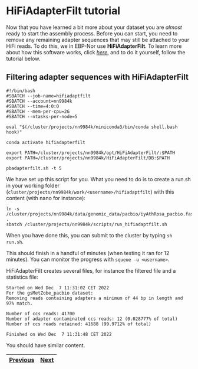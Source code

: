 # HiFiAdapterFilt tutorial

Now that you have learned a bit more about your dataset you are *almost* ready to start the assembly process. Before you can start, you need to remove any remaining adapter sequences that may still be attached to your HiFi reads. To do this, we in EBP-Nor use **HiFiAdapterFilt**. To learn more about how this software works, click [*here*](https://github.com/sheinasim/HiFiAdapterFilt), and to do it yourself, follow the tutorial below.

## Filtering adapter sequences with HiFiAdapterFilt

```
#!/bin/bash
#SBATCH --job-name=hifiadaptfilt
#SBATCH --account=nn9984k
#SBATCH --time=4:0:0
#SBATCH --mem-per-cpu=2G
#SBATCH --ntasks-per-node=5

eval "$(/cluster/projects/nn9984k/miniconda3/bin/conda shell.bash hook)" 

conda activate hifiadapterfilt

export PATH=/cluster/projects/nn9984k/opt/HiFiAdapterFilt/:$PATH
export PATH=/cluster/projects/nn9984k/HiFiAdapterFilt/DB:$PATH

pbadapterfilt.sh -t 5
```

We have set up this script for you. What you need to do is to create a run.sh in your working folder (`cluster/projects/nn9984k/work/<username>/hifiadaptfilt`) with this content (with nano for instance):

```
ln -s /cluster/projects/nn9984k/data/genomic_data/pacbio/iyAthRosa_pacbio.fastq.gz  . 
sbatch /cluster/projects/nn9984k/scripts/run_hifiadaptfilt.sh
```  
When you have done this, you can submit to the cluster by typing `sh run.sh`.

This should finish in a handful of minutes (when testing it ran for 12 minutes). You can monitor the progress with `squeue -u <username>`.

HiFiAdapterFilt creates several files, for instance the filtered file and a statistics file: 

```
Started on Wed Dec  7 11:31:02 CET 2022
For the gsMetZobe_pacbio dataset:
Removing reads containing adapters a minimum of 44 bp in length and 97% match.

Number of ccs reads: 41700
Number of adapter contaminated ccs reads: 12 (0.028777% of total)
Number of ccs reads retained: 41688 (99.9712% of total)

Finished on Wed Dec  7 11:31:48 CET 2022
```

You should have similar content.



|[Previous](https://github.com/ebp-nor/genome-assembly-workshop-2023/blob/main/02_Smudgeplot.md)|[Next](https://github.com/ebp-nor/genome-assembly-workshop-2023/blob/main/04_hifiasm.md)|
|---|---|
